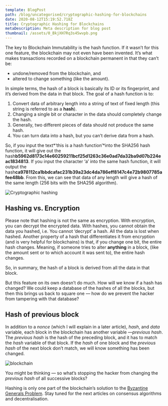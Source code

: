 ```yaml
---
template: BlogPost
path: /blog/uncategorised/cryptographic-hashing-for-blockchains
date: 2020-08-12T15:19:52.718Z
title: Cryptographic Hashing for Blockchains
metaDescription: Meta description for blog post
thumbnail: /assets/0_BkjXH7Rq3s45wvpb.png
---
```

The key to Blockchain Immutability is the hash function. If it wasn’t for this one feature, the blockchain may not even have been invented. It’s what makes transactions recorded on a blockchain permanent in that they can’t be:

* undone/removed from the blockchain, and
* altered to change something (like the amount).

In simple terms, the hash of a block is basically its ID or its fingerprint, and it’s derived from the data in that block. The goal of a hash function is to:

1. Convert data of arbitrary length into a string of text of fixed length (this string is referred to as a **hash**).
2. Changing a single bit or character in the data should completely change the hash.
3. Generally, two different pieces of data should not produce the same hash.
4. You can turn data into a hash, but you can’t derive data from a hash.

So, if you input the text*‘this is a hash function’*into the SHA256 hash function, it will give out the hash**b5962d8173c14e60259211bcf25d1263c36e0ad7da32ba9d07b224eac1834813**. If you input the character ‘a’ into the same hash function, it will output the hash**ca978112ca1bbdcafac231b39a23dc4da786eff8147c4e72b9807785afee48bb**. From this, we can see that data of any length will give a hash of the same length (256 bits with the SHA256 algorithm).

![Cryptographic hashing](https://miro.medium.com/max/998/1*vjeGSA5wdptrdsBK2eB9eA.png)

## Hashing vs. Encryption

Please note that hashing is not the same as encryption. With encryption, you can decrypt the encrypted data. With hashes, you cannot obtain the data you hashed, i.e. You cannot ‘decrypt’ a hash. All the data is lost when hashed. Another property of a hash that differentiates it from encryption (and is very helpful for blockchains) is that, if you change one bit, the entire hash changes. Meaning, if someone tries to alter **anything** in a block, (like the amount sent or to which account it was sent to), the entire hash changes.

So, in summary, the hash of a block is derived from all the data in that block.

But this feature on its own doesn’t do much. How will we know if a hash has changed? We could keep a database of the hashes of all the blocks, but then this brings us back to square one — how do we prevent the hacker from tampering with that database?

## Hash of previous block

In addition to a *nonce* (which I will explain in a later article), *hash*, and *data* variable, each block in the blockchain has another variable —*previous hash*. The *previous hash* is the hash of the preceding block, and it has to match the *hash* variable of that block. If the *hash* of one block and the *previous hash* of the next block don’t match, we will know something has been changed.

![blockchain](https://miro.medium.com/max/1498/1*EleTseTqvZpfvaRN0Db2aA.png)

You might be thinking — so what’s stopping the hacker from changing the *previous hash* of all successive blocks?

Hashing is only one part of the blockchain’s solution to the [Byzantine Generals Problem](https://darrendube.com/blog/index.php/2020/06/29/the-byzantine-generals-problem/). Stay tuned for the next articles on consensus algorithms and decentralisation.
